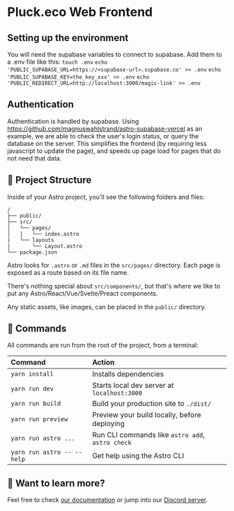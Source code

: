# Pluck.eco Web Frontend

## Setting up the environment

You will need the supabase variables to connect to supabase. Add them to a .env file like this:
`touch .env`
`echo 'PUBLIC_SUPABASE_URL=https://<supabase-url>.supabase.co' >> .env`
`echo 'PUBLIC_SUPABASE_KEY=the_key_xxx' >> .env`
`echo 'PUBLIC_REDIRECT_URL=http://localhost:3000/magic-link' >> .env`

## Authentication

Authentication is handled by supabase. Using https://github.com/magnuswahlstrand/astro-supabase-vercel as an example, we are able to check the user's login status, or query the database on the server.
This simplifies the frontend (by requiring less javascript to update the page), and speeds up page load for pages that do not need that data.

## 🚀 Project Structure

Inside of your Astro project, you'll see the following folders and files:

```
/
├── public/
├── src/
│   └── pages/
│   |   └── index.astro
|   └── layouts
|       └── Layout.astro
└── package.json
```

Astro looks for `.astro` or `.md` files in the `src/pages/` directory. Each page is exposed as a route based on its file name.

There's nothing special about `src/components/`, but that's where we like to put any Astro/React/Vue/Svelte/Preact components.

Any static assets, like images, can be placed in the `public/` directory.

## 🧞 Commands

All commands are run from the root of the project, from a terminal:

| Command                    | Action                                           |
| :------------------------- | :----------------------------------------------- |
| `yarn install`             | Installs dependencies                            |
| `yarn run dev`             | Starts local dev server at `localhost:3000`      |
| `yarn run build`           | Build your production site to `./dist/`          |
| `yarn run preview`         | Preview your build locally, before deploying     |
| `yarn run astro ...`       | Run CLI commands like `astro add`, `astro check` |
| `yarn run astro -- --help` | Get help using the Astro CLI                     |

## 👀 Want to learn more?

Feel free to check [our documentation](https://docs.astro.build) or jump into our [Discord server](https://astro.build/chat).
